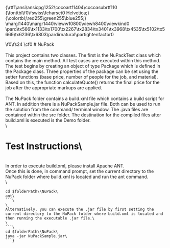 {\rtf1\ansi\ansicpg1252\cocoartf1404\cocoasubrtf110
{\fonttbl\f0\fswiss\fcharset0 Helvetica;}
{\colortbl;\red255\green255\blue255;}
\margl1440\margr1440\vieww10800\viewh8400\viewkind0
\pard\tx566\tx1133\tx1700\tx2267\tx2834\tx3401\tx3968\tx4535\tx5102\tx5669\tx6236\tx6803\pardirnatural\partightenfactor0

\f0\fs24 \cf0 # NuPack\
\
This project contains two classes. The first is the NuPackTest class which contains the main method. All test cases are executed within this method. The test begins by creating an object of type Package which is defined in the Package class. Three properties of the package can be set using the setter functions (base price, number of people for the job, and material). Based on this, the function calculateQuote() returns the final price for the job after the appropriate markups are applied.\
\
The NuPack folder contains a build.xml file which contains a build script for ANT. In addition there is a NuPackSample.jar file. Both can be used to run the solution from the command/ terminal window. The .java files are contained within the src folder. The destination for the compiled files after build.xml is executed is the Demo folder.  \
\
# Test Instructions\
\
In order to execute build.xml, please install Apache ANT. \
Once this is done, in command prompt, set the current directory to the NuPack folder where build.xml is located and run the ant command.\
\
```\
cd $folderPath\\NuPack\
ant\
```\
\
Alternatively, you can execute the .jar file by first setting the current directory to the NuPack folder where build.xml is located and then running the executable .jar file.\
\
```\
cd $folderPath\\NuPack\
java -jar NuPackSample.jar\
```}